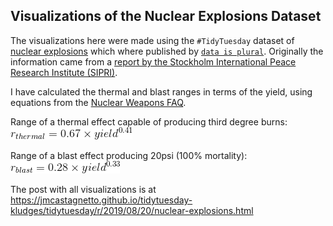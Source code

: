 ## Visualizations of the Nuclear Explosions Dataset


The visualizations here were made using the `#TidyTuesday` dataset of [nuclear
explosions](https://github.com/rfordatascience/tidytuesday/tree/master/data/2019/2019-08-20)
which where published by [`data is
plural`](https://github.com/data-is-plural/nuclear-explosions). Originally the
information came from a [report by the Stockholm International Peace Research
Institute
(SIPRI)](https://github.com/data-is-plural/nuclear-explosions/blob/master/documents/sipri-report-original.pdf).

I have calculated the thermal and blast ranges in terms of the yield, using
equations from the [Nuclear Weapons
FAQ](https://nuclearweaponarchive.org/Nwfaq/Nfaq5.html#nfaq5.1).

Range of a thermal effect capable of producing third degree burns: ![equation for r_thermal](rtherm-eq.gif)

Range of a blast effect producing 20psi (100% mortality): ![equation for r_blast](rblast-eq.gif)

The post with all visualizations is at https://jmcastagnetto.github.io/tidytuesday-kludges/tidytuesday/r/2019/08/20/nuclear-explosions.html
